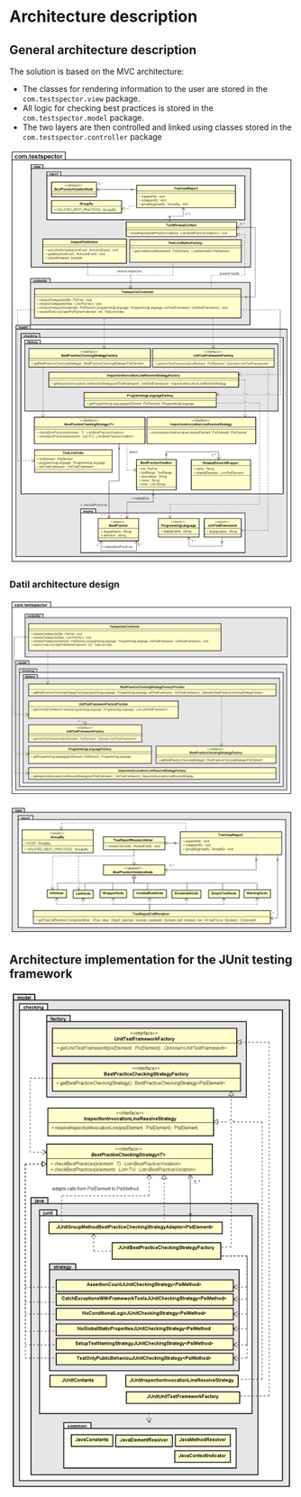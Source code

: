 # Architecture description

## General architecture description

The solution is based on the MVC architecture: 
 * The classes for rendering information to the user are stored in the ``com.testspector.view`` package.
 * All logic for checking best practices is stored in the ``com.testspector.model`` package.
 * The two layers are then controlled and linked using classes stored in the ``com.testspector.controller`` package

![architecture detail](./Class_diagram_global_detailed.png)

### Datil architecture design

![architecture detail](./Class_diagram_global_detailed_factories.png)

![architecture detail](./Class_diagram_global_detailed_view.png)

## Architecture implementation for the JUnit testing framework

![architecture detail](./Class_diagram_global_detailed_junit.png)
